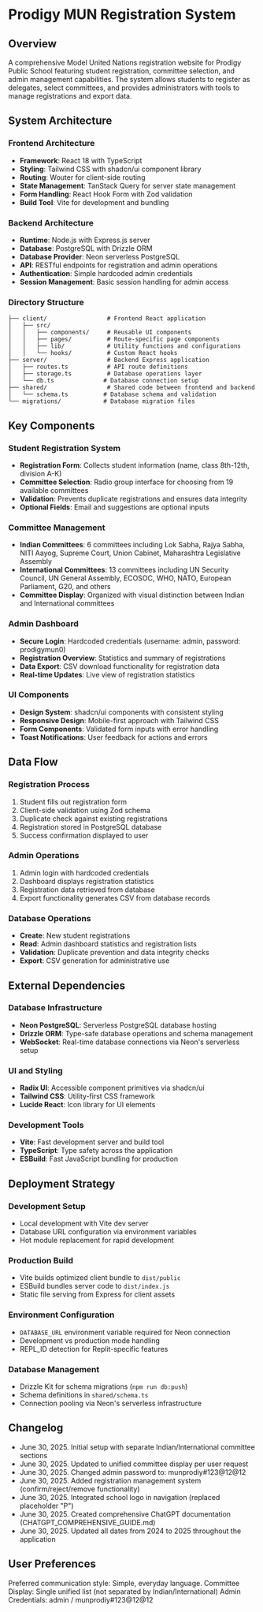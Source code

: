 # Prodigy MUN Registration System

## Overview

A comprehensive Model United Nations registration website for Prodigy Public School featuring student registration, committee selection, and admin management capabilities. The system allows students to register as delegates, select committees, and provides administrators with tools to manage registrations and export data.

## System Architecture

### Frontend Architecture
- **Framework**: React 18 with TypeScript
- **Styling**: Tailwind CSS with shadcn/ui component library
- **Routing**: Wouter for client-side routing
- **State Management**: TanStack Query for server state management
- **Form Handling**: React Hook Form with Zod validation
- **Build Tool**: Vite for development and bundling

### Backend Architecture
- **Runtime**: Node.js with Express.js server
- **Database**: PostgreSQL with Drizzle ORM
- **Database Provider**: Neon serverless PostgreSQL
- **API**: RESTful endpoints for registration and admin operations
- **Authentication**: Simple hardcoded admin credentials
- **Session Management**: Basic session handling for admin access

### Directory Structure
```
├── client/                 # Frontend React application
│   ├── src/
│   │   ├── components/     # Reusable UI components
│   │   ├── pages/          # Route-specific page components
│   │   ├── lib/            # Utility functions and configurations
│   │   └── hooks/          # Custom React hooks
├── server/                 # Backend Express application
│   ├── routes.ts           # API route definitions
│   ├── storage.ts          # Database operations layer
│   └── db.ts              # Database connection setup
├── shared/                 # Shared code between frontend and backend
│   └── schema.ts          # Database schema and validation
└── migrations/            # Database migration files
```

## Key Components

### Student Registration System
- **Registration Form**: Collects student information (name, class 8th-12th, division A-K)
- **Committee Selection**: Radio group interface for choosing from 19 available committees
- **Validation**: Prevents duplicate registrations and ensures data integrity
- **Optional Fields**: Email and suggestions are optional inputs

### Committee Management
- **Indian Committees**: 6 committees including Lok Sabha, Rajya Sabha, NITI Aayog, Supreme Court, Union Cabinet, Maharashtra Legislative Assembly
- **International Committees**: 13 committees including UN Security Council, UN General Assembly, ECOSOC, WHO, NATO, European Parliament, G20, and others
- **Committee Display**: Organized with visual distinction between Indian and International committees

### Admin Dashboard
- **Secure Login**: Hardcoded credentials (username: admin, password: prodigymun0)
- **Registration Overview**: Statistics and summary of registrations
- **Data Export**: CSV download functionality for registration data
- **Real-time Updates**: Live view of registration statistics

### UI Components
- **Design System**: shadcn/ui components with consistent styling
- **Responsive Design**: Mobile-first approach with Tailwind CSS
- **Form Components**: Validated form inputs with error handling
- **Toast Notifications**: User feedback for actions and errors

## Data Flow

### Registration Process
1. Student fills out registration form
2. Client-side validation using Zod schema
3. Duplicate check against existing registrations
4. Registration stored in PostgreSQL database
5. Success confirmation displayed to user

### Admin Operations
1. Admin login with hardcoded credentials
2. Dashboard displays registration statistics
3. Registration data retrieved from database
4. Export functionality generates CSV from database records

### Database Operations
- **Create**: New student registrations
- **Read**: Admin dashboard statistics and registration lists
- **Validation**: Duplicate prevention and data integrity checks
- **Export**: CSV generation for administrative use

## External Dependencies

### Database Infrastructure
- **Neon PostgreSQL**: Serverless PostgreSQL database hosting
- **Drizzle ORM**: Type-safe database operations and schema management
- **WebSocket**: Real-time database connections via Neon's serverless setup

### UI and Styling
- **Radix UI**: Accessible component primitives via shadcn/ui
- **Tailwind CSS**: Utility-first CSS framework
- **Lucide React**: Icon library for UI elements

### Development Tools
- **Vite**: Fast development server and build tool
- **TypeScript**: Type safety across the application
- **ESBuild**: Fast JavaScript bundling for production

## Deployment Strategy

### Development Setup
- Local development with Vite dev server
- Database URL configuration via environment variables
- Hot module replacement for rapid development

### Production Build
- Vite builds optimized client bundle to `dist/public`
- ESBuild bundles server code to `dist/index.js`
- Static file serving from Express for client assets

### Environment Configuration
- `DATABASE_URL` environment variable required for Neon connection
- Development vs production mode handling
- REPL_ID detection for Replit-specific features

### Database Management
- Drizzle Kit for schema migrations (`npm run db:push`)
- Schema definitions in `shared/schema.ts`
- Connection pooling via Neon's serverless infrastructure

## Changelog
- June 30, 2025. Initial setup with separate Indian/International committee sections
- June 30, 2025. Updated to unified committee display per user request
- June 30, 2025. Changed admin password to: munprodiy#123@12@12
- June 30, 2025. Added registration management system (confirm/reject/remove functionality)
- June 30, 2025. Integrated school logo in navigation (replaced placeholder "P")
- June 30, 2025. Created comprehensive ChatGPT documentation (CHATGPT_COMPREHENSIVE_GUIDE.md)
- June 30, 2025. Updated all dates from 2024 to 2025 throughout the application

## User Preferences

Preferred communication style: Simple, everyday language.
Committee Display: Single unified list (not separated by Indian/International)
Admin Credentials: admin / munprodiy#123@12@12